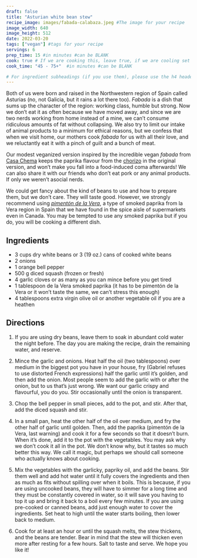 ```yaml
---
draft: false
title: "Asturian white bean stew"
recipe_image: images/fabada-calabaza.jpeg #The image for your recipe
image_width: 640
image_height: 512
date: 2022-03-20
tags: ["vegan"] #tags for your recipe
servings: 6
prep_time: 15 #in minutes #can be BLANK
cook: true # If we are cooking this, leave true, if we are cooling set to false
cook_time: "45 - 75+"  #in minutes #can be BLANK

# For ingredient subheadings (if you use them), please use the h4 header.  For print view I have those elements targeted
---
```


Both of us were born and raised in the Northwestern region of Spain called Asturias (no, not Galicia, but it rains a lot there too). *Fabada* is a dish that sums up the character of the region: working class, humble but strong. Now we don’t eat it as often because we have moved away, and since we are two nerds working from home instead of a mine, we can’t consume ridiculous amounts of fat without collapsing. We also try to limit our intake of animal products to a minimum for ethical reasons, but we confess that when we visit home, our mothers cook *fabada* for us with all their love, and we reluctantly eat it with a pinch of guilt and a bunch of meat.

Our modest veganized version inspired by the incredible vegan *fabada* from [Casa Chema](https://www.casachema.com/) keeps the paprika flavour from the [chorizo](https://en.wikipedia.org/wiki/Chorizo) in the original version, and won’t make you fall into a food-induced coma afterwards! We can also share it with our friends who don’t eat pork or any animal products. If only we weren’t asocial nerds.

We could get fancy about the kind of beans to use and how to prepare them, but we don’t care. They will taste good. However, we strongly recommend using [*pimentón de la Vera*](https://eu.wikipedia.org/wiki/La_Verako_piperrauts#/media/Fitxategi:Piment%C3%B3n_de_la_Vera.jpg), a type of smoked paprika from la Vera region in Spain that we have found in the spice aisle of supermarkets even in Canada. You may be tempted to use any smoked paprika but if you do, you will be cooking a different dish.

## Ingredients

- 3 cups dry white beans or 3 (19 oz.) cans of cooked white beans
- 2 onions
- 1 orange bell pepper
- 500 g diced squash (frozen or fresh)
- 4 garlic cloves or as many as you can mince before you get tired
- 1 tablespoon de la Vera smoked paprika (it has to be pimentón de la Vera or it won’t taste the same, we can’t stress this enough)
- 4 tablespoons extra virgin olive oil or another vegetable oil if you are a heathen


## Directions

1. If you are using dry beans, leave them to soak in abundant cold water the night before. The day you are making the recipe, drain the remaining water, and reserve. 

2. Mince the garlic and onions. Heat half the oil (two tablespoons) over medium in the biggest pot you have in your house, fry (Gabriel refuses to use distorted French expressions) half the garlic until it’s golden, and then add the onion. Most people seem to add the garlic with or after the onion, but to us that’s just wrong. We want our garlic crispy and flavourful, you do you. Stir occasionally until the onion is transparent.

3. Chop the bell pepper in small pieces, add to the pot, and stir. After that, add the diced squash and stir.

4. In a small pan, heat the other half of the oil over medium, and fry the other half of garlic until golden. Then, add the paprika (pimentón de la Vera, last warning) and cook it for a few seconds so that it doesn’t burn. When it’s done, add it to the pot with the vegetables. You may ask why we don’t cook it all in the pot. We don’t know why, but it tastes so much better this way. We call it magic, but perhaps we should call someone who actually knows about cooking.

5. Mix the vegetables with the garlicky, papriky oil, and add the beans. Stir them well and add hot water until it fully covers the ingredients and then as much as fits without spilling over when it boils. This is because, if you are using uncooked beans, they will have to simmer for a long time and they must be constantly covered in water, so it will save you having to top it up and bring it back to a boil every few minutes. If you are using pre-cooked or canned beans, add just enough water to cover the ingredients. Set heat to high until the water starts boiling, then lower back to medium. 

6. Cook for at least an hour or until the squash melts, the stew thickens, and the beans are tender. Bear in mind that the stew will thicken even more after resting for a few hours. Salt to taste and serve. We hope you like it!
